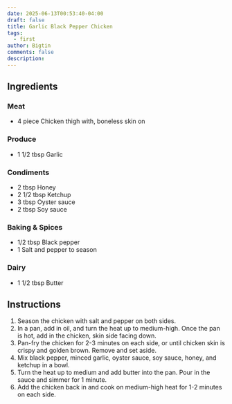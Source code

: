 ```yaml
---
date: 2025-06-13T00:53:40-04:00
draft: false
title: Garlic Black Pepper Chicken
tags:
  - first
author: Bigtin
comments: false
description:
---
```

## Ingredients
### Meat
- 4 piece Chicken thigh with, boneless skin on
  
### Produce
- 1 1/2 tbsp Garlic
  
### Condiments
- 2 tbsp Honey 
- 2 1/2 tbsp Ketchup
- 3 tbsp Oyster sauce
- 2 tbsp Soy sauce
 
### Baking & Spices 
- 1/2 tbsp Black pepper
- 1 Salt and pepper to season

### Dairy
- 1 1/2 tbsp Butter
## Instructions
1. Season the chicken with salt and pepper on both sides. 
2. In a pan, add in oil, and turn the heat up to medium-high. Once the pan is hot, add in the chicken, skin side facing down. 
3. Pan-fry the chicken for 2-3 minutes on each side, or until chicken skin is crispy and golden brown. Remove and set aside. 
4. Mix black pepper, minced garlic, oyster sauce, soy sauce, honey, and ketchup in a bowl. 
5. Turn the heat up to medium and add butter into the pan. Pour in the sauce and simmer for 1 minute. 
6. Add the chicken back in and cook on medium-high heat for 1-2 minutes on each side.




